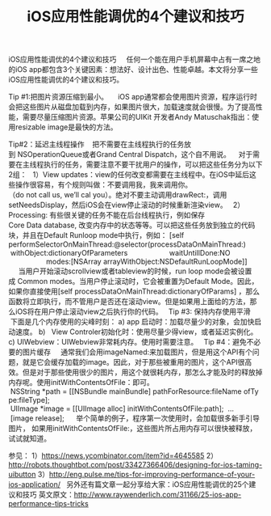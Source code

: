 ﻿---
layout: post
title: iOS应用性能调优的4个建议和技巧
categories:
- Programming
tags:
- iOS
---
 iOS应用性能调优的4个建议和技巧
    任何一个能在用户手机屏幕中占有一席之地的iOS app都包含3个关键因素：想法好、设计出色、性能卓越。本文将分享一些iOS应用性能调优的4个建议和技巧。

Tip #1:把图片资源压缩到最小。
    iOS app通常都会使用图片资源，程序运行时会把这些图片从磁盘加载到内存，如果图片很大，加载速度就会很慢。为了提高性能，需要尽量压缩图片资源。苹果公司的UIKit 开发者Andy Matuschak指出：使用resizable image是最快的方法。

Tip#2：延迟主线程操作
   把不需要在主线程执行的任务放到 NSOperationQueue或者Grand Central Dispatch，这个自不用说。
   对于需要在主线程执行的任务，需要注意不要干扰用户的操作，可以把这些任务分为以下2组：
  1）View updates：view的任何改变都需要在主线程中。在iOS中延后这些操作很容易，有个规则叫做：不要调用我，我来调用你。（do not call us, we’ll cal you）。绝对不要主动调用drawRect:，调用setNeedsDisplay，然后iOS会在view停止滚动的时候重新渲染view。
  2）Processing: 有些很关键的任务不能在后台线程执行，例如保存Core Data database, 改变内存中的状态等等。可以把这些任务放到独立的代码块，并且在Default Runloop mode中执行，例如：
[self performSelectorOnMainThread:@selector(processDataOnMainThread:)  withObject:dictionaryOfParameters
                    waitUntillDone:NO
                   modes:[NSArray arrayWithObject:NSDefaultRunLoopMode]]
     当用户开始滚动scrollview或者tableview的时候，run loop mode会被设置成 Common modes。当用户停止滚动时，它会被重置为Default Mode。因此，如果你直接使用[self processDataOnMainThread:dictionaryOfParams] ，那么函数将立即执行，而不管用户是否还在滚动view。但是如果用上面给的方法，那么iOS将在用户停止滚动view之后执行你的代码。
 
Tip #3: 保持内存使用平滑
   下面是几个内存使用的尖峰时刻：
a) app 启动时：加载尽量少的对象，会加快启动速度。
b)   View Controler初始化时：使用尽量少得view，或者延迟实例化。
c) UIWebview：UIWebview非常耗内存。使用时需要注意。
 
Tip #4：避免不必要的图片缓存
    通常我们会用imageNamed:来加载图片，但是用这个API有个问题，就是它会缓存加载的image。因此，对于那些被重用的图片，这个API很高效。但是对于那些使用很少的图片，用这个就很耗内存，那怎么才能及时的释放掉内存呢。使用initWithContentsOfFile：即可。
 NSString *path = [[NSBundle mainBundle] pathForResource:fileName ofType:fileType];
 UIImage *image = [[UIImage alloc] initWithContentsOfFile:path];
 …
 [image release];
     举个简单的例子，程序第一次使用时，会加载很多新手引导图片， 如果用initWithContentsOfFile:，这些图片所占用内存可以很快被释放，试试就知道。

参见：
1）https://news.ycombinator.com/item?id=4645585
2）http://robots.thoughtbot.com/post/33427366406/designing-for-ios-taming-uibutton
3）http://eng.pulse.me/tips-for-improving-performance-of-your-ios-application/
 
另外还有篇文章一起分享给大家：iOS应用性能调优的25个建议和技巧
英文原文：http://www.raywenderlich.com/31166/25-ios-app-performance-tips-tricks